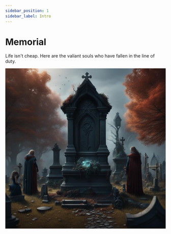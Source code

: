 ```yaml
---
sidebar_position: 1
sidebar_label: Intro
---
```


# Memorial

Life isn't cheap.
Here are the valiant souls who have fallen in the line of duty.

![Grave](grave.jpg)
